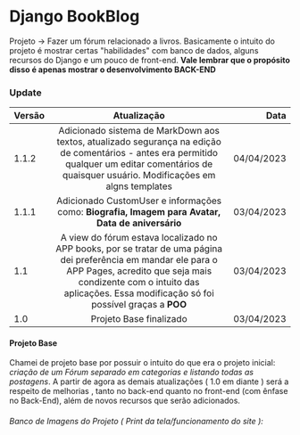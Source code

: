 # Django BookBlog
Projeto -> Fazer um fórum relacionado a livros. Basicamente o intuito do projeto é mostrar certas "habilidades" com banco de dados, alguns recursos do Django e um pouco de front-end.
**Vale lembrar que o propósito disso é apenas mostrar o desenvolvimento BACK-END**

### Update

Versão | Atualização | Data
:--------- | :------: | -------:
1.1.2| Adicionado sistema de MarkDown aos textos, atualizado segurança na edição de comentários - antes era permitido qualquer um editar comentários de quaisquer usuário. Modificações em algns templates | 04/04/2023
1.1.1| Adicionado CustomUser e informações como: **Biografia, Imagem para Avatar, Data de aniversário** | 03/04/2023
1.1 | A view do fórum estava localizado no APP books, por se tratar de uma página dei preferência em mandar ele para o APP Pages, acredito que seja mais condizente com o intuito das aplicações. Essa modificação só foi possível graças a **POO** | 03/04/2023
1.0 | Projeto Base finalizado | 03/04/2023


#### Projeto Base
Chamei de projeto base por possuir o intuito do que era o projeto inicial: *criação de um Fórum separado em categorias e listando todas as postagens*. A partir de agora as demais atualizações ( 1.0 em diante ) será a respeito de melhorias , tanto no back-end quanto no front-end (com ênfase no Back-End), além de novos recursos que serão adicionados.

###### Banco de Imagens do Projeto ( Print da tela/funcionamento do site ):